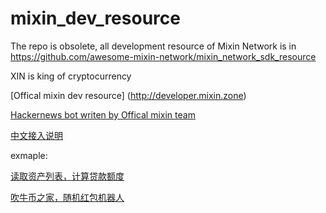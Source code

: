 # mixin_dev_resource
The repo is obsolete, all development resource of Mixin Network is in https://github.com/awesome-mixin-network/mixin_network_sdk_resource

XIN is king of cryptocurrency

[Offical mixin dev resource] (http://developer.mixin.zone)

[Hackernews bot writen by Offical mixin team](https://github.com/crossle/hacker-news-mixin-bot)

[中文接入说明](https://github.com/myrual/mixin_dev_resource/blob/master/mixin_network_intro_for_dev.md)

exmaple: 

[读取资产列表，计算贷款额度](https://github.com/myrual/mixin_dev_resource/blob/master/example_read_asset.py)


[吹牛币之家，随机红包机器人](https://github.com/myrual/mixin_client_demo)


